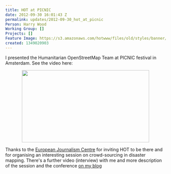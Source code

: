 ```yaml
---
title: HOT at PICNIC
date: 2012-09-30 16:01:43 Z
permalink: updates/2012-09-30_hot_at_picnic
Person: Harry Wood
Working Group: []
Projects: []
Feature Image: https://s3.amazonaws.com/hotwww/files/old/styles/banner/public/HOT-PICNIC-presentation.jpg
created: 1349020903
---
```


<p>I presented the Humanitarian OpenStreetMap Team at PICNIC festival in Amsterdam. See the video here:</p><center><a href="https://vimeo.com/49951763"><img src="https://s3.amazonaws.com/hotwww/files/old/HOT-PICNIC-presentation_0.jpg" alt="" height="227" width="400"></a></center><p>Thanks to the <a href="http://www.ejc.nl">European Journalism Centre</a> for inviting HOT to be there and for organising an interesting session on crowd-sourcing in disaster mapping. There's a further video (interview) with me and more description of the session and the conference <a href="http://www.harrywood.co.uk/blog/2012/09/28/hot-at-picnic/">on my blog</a></p>
